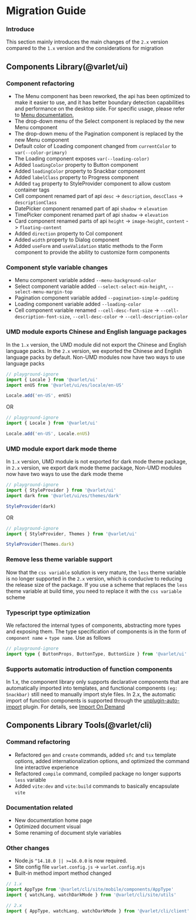 # Migration Guide

### Introduce
This section mainly introduces the main changes of the `2.x` version compared to the `1.x` version and the considerations for migration

## Components Library(@varlet/ui)

### Component refactoring

- The Menu component has been reworked, the api has been optimized to make it easier to use, and it has better boundary detection capabilities and performance on the desktop side. For specific usage, please refer to [Menu documentation](./zh-CN/menu),
- The drop-down menu of the Select component is replaced by the new Menu component
- The drop-down menu of the Pagination component is replaced by the new Menu component
- Default color of Loading component changed from `currentColor` to `var(--color-primary)`
- The Loading component exposes `var(--loading-color)`
- Added `loadingColor` property to Button component
- Added `loadingColor` property to Snackbar component
- Added `labelClass` property to Progress component
- Added `tag` property to StyleProvider component to allow custom container tags
- Cell component renamed part of api `desc` -> `description`, `descClass` -> `descriptionClass`
- DatePicker component renamed part of api `shadow` -> `elevation`
- TimePicker component renamed part of api `shadow` -> `elevation`
- Card component renamed parts of api `height` -> `image-height`, `content` -> `floating-content`
- Added `direction` property to Col component
- Added `width` property to Dialog component
- Added `useForm` and `useValidation` static methods to the Form component to provide the ability to customize form components

### Component style variable changes

- Menu component variable added `--menu-background-color`
- Select component variable added `--select-select-min-height`, `--select-menu-margin-top`
- Pagination component variable added `--pagination-simple-padding`
- Loading component variable added `--loading-color`
- Cell component variable renamed `--cell-desc-font-size` -> `--cell-description-font-size`, `--cell-desc-color` -> `--cell-description-color`

### UMD module exports Chinese and English language packages

In the `1.x` version, the UMD module did not export the Chinese and English language packs. In the `2.x` version, we exported the Chinese and English language packs by default.
Non-UMD modules now have two ways to use language packs

```ts
// playground-ignore
import { Locale } from '@varlet/ui'
import enUS from '@varlet/ui/es/locale/en-US'

Locale.add('en-US', enUS)
````

OR

```ts
// playground-ignore
import { Locale } from '@varlet/ui'

Locale.add('en-US', Locale.enUS)
````

### UMD module export dark mode theme

In `1.x` version, UMD module is not exported for dark mode theme package, in `2.x` version, we export dark mode theme package,
Non-UMD modules now have two ways to use the dark mode theme

```ts
// playground-ignore
import { StyleProvider } from '@varlet/ui'
import dark from '@varlet/ui/es/themes/dark'

StyleProvider(dark)
````

OR

```ts
// playground-ignore
import { StyleProvider, Themes } from '@varlet/ui'

StyleProvider(Themes.dark)
````

### Remove less theme variable support

Now that the `css variable` solution is very mature, the `less` theme variable is no longer supported in the `2.x` version, which is conducive to reducing the release size of the package.
If you use a scheme that replaces the `less` theme variable at build time, you need to replace it with the `css variable` scheme

### Typescript type optimization

We refactored the internal types of components, abstracting more types and exposing them. The type specification of components is in the form of `component name` + `type name`. Use as follows

```ts
// playground-ignore
import type { ButtonProps, ButtonType, ButtonSize } from '@varlet/ui'
````

### Supports automatic introduction of function components

In 1.x, the component library only supports declarative components that are automatically imported into templates, and functional components `(eg: Snackbar)` still need to manually import style files.
In 2.x, the automatic import of function components is supported through the [unplugin-auto-import](https://github.com/antfu/unplugin-auto-import) plugin.
For details, see [Import On Demand](#/en-US/importOnDemand)

## Components Library Tools(@varlet/cli)

### Command refactoring

- Refactored `gen` and `create` commands, added `sfc` and `tsx` template options, added internationalization options, and optimized the command line interactive experience
- Refactored `compile` command, compiled package no longer supports `less` variable
- Added `vite:dev` and `vite:build` commands to basically encapsulate `vite`

### Documentation related

- New documentation home page
- Optimized document visual
- Some renaming of document style variables

### Other changes

- Node.js `^14.18.0 || >=16.0.0` is now required.
- Site config file `varlet.config.js` -> `varlet.config.mjs`
- Built-in method import method changed

```js
// 1.x
import AppType from '@varlet/cli/site/mobile/components/AppType'
import { watchLang, watchDarkMode } from '@varlet/cli/site/utils'
```

```js
// 2.x
import { AppType, watchLang, watchDarkMode } from '@varlet/cli/client'
```